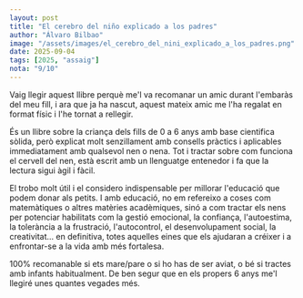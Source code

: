 ```yaml
---
layout: post
title: "El cerebro del niño explicado a los padres"
author: "Álvaro Bilbao"
image: "/assets/images/el_cerebro_del_nini_explicado_a_los_padres.png"
date: 2025-09-04
tags: [2025, "assaig"]
nota: "9/10"
---
```


Vaig llegir aquest llibre perquè me'l va recomanar un amic durant l'embaràs del meu fill, i ara que ja ha nascut, aquest mateix amic me l'ha regalat en format físic i l'he tornat a rellegir.

És un llibre sobre la criança dels fills de 0 a 6 anys amb base cientifica sòlida, però explicat molt senzillament amb consells pràctics i aplicables immediatament amb qualsevol nen o nena. Tot i tractar sobre com funciona el cervell del nen, està escrit amb un llenguatge entenedor i fa que la lectura sigui àgil i fàcil.

El trobo molt útil i el considero indispensable per millorar l'educació que podem donar als petits. I amb educació, no em refereixo a coses com matemàtiques o altres matèries acadèmiques, sinó a com tractar els nens per potenciar habilitats com la gestió emocional, la confiança, l'autoestima, la tolerància a la frustració, l'autocontrol, el desenvolupament social, la creativitat… en definitiva, totes aquelles eines que els ajudaran a créixer i a enfrontar-se a la vida amb més fortalesa.

100% recomanable si ets mare/pare o si ho has de ser aviat, o bé si tractes amb infants habitualment. De ben segur que en els propers 6 anys me'l llegiré unes quantes vegades més.